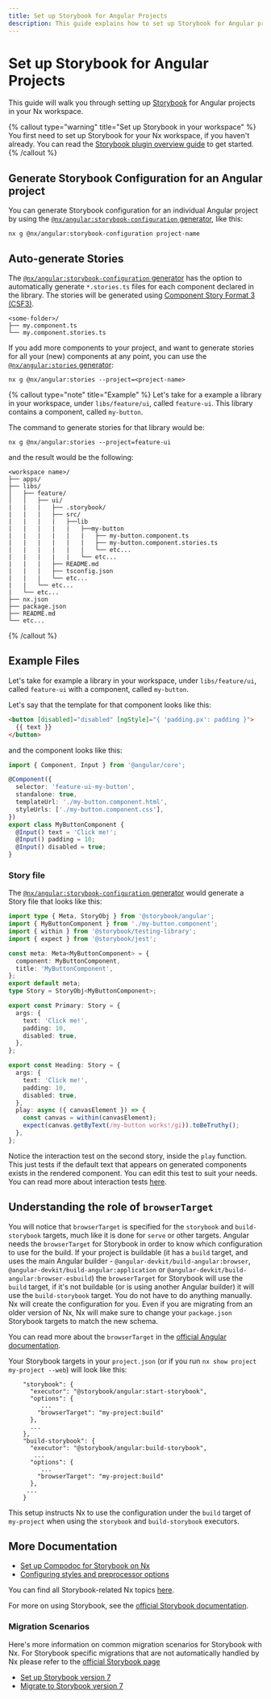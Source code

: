```yaml
---
title: Set up Storybook for Angular Projects
description: This guide explains how to set up Storybook for Angular projects in your Nx workspace.
---
```


# Set up Storybook for Angular Projects

This guide will walk you through setting up [Storybook](https://storybook.js.org) for Angular projects in your Nx workspace.

{% callout type="warning" title="Set up Storybook in your workspace" %}
You first need to set up Storybook for your Nx workspace, if you haven't already. You can read the [Storybook plugin overview guide](/nx-api/storybook) to get started.
{% /callout %}

## Generate Storybook Configuration for an Angular project

You can generate Storybook configuration for an individual Angular project by using the [`@nx/angular:storybook-configuration` generator](/nx-api/angular/generators/storybook-configuration), like this:

```shell
nx g @nx/angular:storybook-configuration project-name
```

## Auto-generate Stories

The [`@nx/angular:storybook-configuration` generator](/nx-api/angular/generators/storybook-configuration) has the option to automatically generate `*.stories.ts` files for each component declared in the library. The stories will be generated using [Component Story Format 3 (CSF3)](https://storybook.js.org/blog/storybook-csf3-is-here/).

```text
<some-folder>/
├── my.component.ts
└── my.component.stories.ts
```

If you add more components to your project, and want to generate stories for all your (new) components at any point, you can use the [`@nx/angular:stories` generator](/nx-api/angular/generators/stories):

```shell
nx g @nx/angular:stories --project=<project-name>
```

{% callout type="note" title="Example" %}
Let's take for a example a library in your workspace, under `libs/feature/ui`, called `feature-ui`. This library contains a component, called `my-button`.

The command to generate stories for that library would be:

```shell
nx g @nx/angular:stories --project=feature-ui
```

and the result would be the following:

```text
<workspace name>/
├── apps/
├── libs/
│   ├── feature/
│   │   ├── ui/
|   |   |   ├── .storybook/
|   |   |   ├── src/
|   |   |   |   ├──lib
|   |   |   |   |   ├──my-button
|   |   |   |   |   |   ├── my-button.component.ts
|   |   |   |   |   |   ├── my-button.component.stories.ts
|   |   |   |   |   |   └── etc...
|   |   |   |   |   └── etc...
|   |   |   ├── README.md
|   |   |   ├── tsconfig.json
|   |   |   └── etc...
|   |   └── etc...
|   └── etc...
├── nx.json
├── package.json
├── README.md
└── etc...
```

{% /callout %}

## Example Files

Let's take for example a library in your workspace, under `libs/feature/ui`, called `feature-ui` with a component, called `my-button`.

Let's say that the template for that component looks like this:

```html {% fileName="libs/feature/ui/src/lib/my-button/my-button.component.html" %}
<button [disabled]="disabled" [ngStyle]="{ 'padding.px': padding }">
  {{ text }}
</button>
```

and the component looks like this:

```typescript {% fileName="libs/feature/ui/src/lib/my-button/my-button.component.ts" %}
import { Component, Input } from '@angular/core';

@Component({
  selector: 'feature-ui-my-button',
  standalone: true,
  templateUrl: './my-button.component.html',
  styleUrls: ['./my-button.component.css'],
})
export class MyButtonComponent {
  @Input() text = 'Click me!';
  @Input() padding = 10;
  @Input() disabled = true;
}
```

### Story file

The [`@nx/angular:storybook-configuration` generator](/nx-api/angular/generators/storybook-configuration) would generate a Story file that looks like this:

```typescript {% fileName="libs/feature/ui/src/lib/my-button/my-button.component.stories.ts" %}
import type { Meta, StoryObj } from '@storybook/angular';
import { MyButtonComponent } from './my-button.component';
import { within } from '@storybook/testing-library';
import { expect } from '@storybook/jest';

const meta: Meta<MyButtonComponent> = {
  component: MyButtonComponent,
  title: 'MyButtonComponent',
};
export default meta;
type Story = StoryObj<MyButtonComponent>;

export const Primary: Story = {
  args: {
    text: 'Click me!',
    padding: 10,
    disabled: true,
  },
};

export const Heading: Story = {
  args: {
    text: 'Click me!',
    padding: 10,
    disabled: true,
  },
  play: async ({ canvasElement }) => {
    const canvas = within(canvasElement);
    expect(canvas.getByText(/my-button works!/gi)).toBeTruthy();
  },
};
```

Notice the interaction test on the second story, inside the `play` function. This just tests if the default text that appears on generated components exists in the rendered component. You can edit this test to suit your needs. You can read more about interaction tests [here](https://storybook.js.org/docs/angular/writing-tests/interaction-testing).

## Understanding the role of `browserTarget`

You will notice that `browserTarget` is specified for the `storybook` and `build-storybook` targets, much like it is done for `serve` or other targets. Angular needs the `browserTarget` for Storybook in order to know which configuration to use for the build. If your project is buildable (it has a `build` target, and uses the main Angular builder - `@angular-devkit/build-angular:browser`, `@angular-devkit/build-angular:application` or `@angular-devkit/build-angular:browser-esbuild`) the `browserTarget` for Storybook will use the `build` target, if it's not buildable (or is using another Angular builder) it will use the `build-storybook` target.
You do not have to do anything manually. Nx will create the configuration for you. Even if you are migrating from an older version of Nx, Nx will make sure to change your `package.json` Storybook targets to match the new schema.

You can read more about the `browserTarget` in the [official Angular documentation](https://angular.dev/cli/serve).

Your Storybook targets in your `project.json` (or if you run `nx show project my-project --web`) will look like this:

```jsonc {% fileName="project.json" %}
    "storybook": {
      "executor": "@storybook/angular:start-storybook",
      "options": {
         ...
        "browserTarget": "my-project:build"
      },
      ...
    },
    "build-storybook": {
      "executor": "@storybook/angular:build-storybook",
       ...
      "options": {
         ...
        "browserTarget": "my-project:build"
      },
     ...
    }
```

This setup instructs Nx to use the configuration under the `build` target of `my-project` when using the `storybook` and `build-storybook` executors.

## More Documentation

- [Set up Compodoc for Storybook on Nx](/technologies/test-tools/storybook/recipes/angular-storybook-compodoc)
- [Configuring styles and preprocessor options](/technologies/test-tools/storybook/recipes/angular-configuring-styles)

You can find all Storybook-related Nx topics [here](/nx-api#storybook).

For more on using Storybook, see the [official Storybook documentation](https://storybook.js.org/docs/angular/get-started/introduction).

### Migration Scenarios

Here's more information on common migration scenarios for Storybook with Nx. For Storybook specific migrations that are not automatically handled by Nx please refer to the [official Storybook page](https://storybook.js.org/)

- [Set up Storybook version 7](/technologies/test-tools/storybook/recipes/storybook-7-setup)
- [Migrate to Storybook version 7](/nx-api/storybook/generators/migrate-7)
